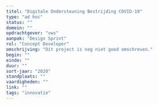 ```yaml
---
titel: "Digitale Ondersteuning Bestrijding COVID-19"
type: "ad hoc"
status: ""
domein: ""
opdrachtgever: "vws"
aanpak: "Design Sprint"
rol: "Concept Developer"
omschrijving: "Dit project is nog niet goed omschreven."
begin: ""
einde: ""
duur: ""
sort-jaar: "2020"
standplaats: ""
vaardigheden: ""
link: ""
tags: "innovatie"
---
```

